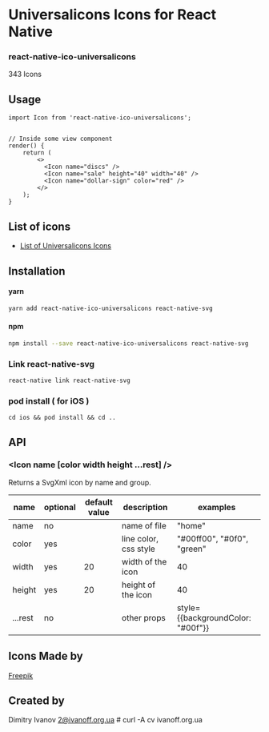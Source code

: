 # Universalicons Icons for React Native

### react-native-ico-universalicons

343 Icons

## Usage

```
import Icon from 'react-native-ico-universalicons';


// Inside some view component
render() {
    return (
        <>
          <Icon name="discs" />
          <Icon name="sale" height="40" width="40" />
          <Icon name="dollar-sign" color="red" />
        </>
    );
}

```

## List of icons

- [List of Universalicons Icons](http://ico.simpleness.org/pack/universalicons)

## Installation

#### yarn

```bash
yarn add react-native-ico-universalicons react-native-svg
```

#### npm

```bash
npm install --save react-native-ico-universalicons react-native-svg
```

### Link react-native-svg

```bash
react-native link react-native-svg
```

### pod install ( for iOS )

```
cd ios && pod install && cd ..
```

## API

### <Icon name [color width height ...rest] />

Returns a SvgXml icon by name and group.

 name | optional | default value | description | examples
------|----------|---------------|-------------|---------
name | no |  | name of file | "home"
color | yes | | line color, css style | "#00ff00", "#0f0", "green"
width | yes | 20 | width of the icon | 40
height | yes | 20 | height of the icon | 40
...rest | no | | other props | style={{backgroundColor: "#00f"}}

## Icons Made by

[Freepik](https://www.flaticon.com/authors/freepik)

## Created by

Dimitry Ivanov <2@ivanoff.org.ua> # curl -A cv ivanoff.org.ua
